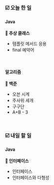### ☑️  오늘 한 일
#### Java
<strong>📌 추상 클래스</strong>
  - 템플릿 메서드 응용
  - final 예약어

<br>

#### 알고리즘
<strong>🥉 백준</strong>
  - 오븐 시계
  - 주사위 세개
  - 구구단
  - A+B - 3

<br>

### ☑️  내일 할 일
#### Java
<strong>📌 인터페이스</strong>
  - 인터페이스
  - 인터페이스와 다형성
